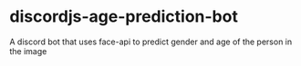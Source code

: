 # discordjs-age-prediction-bot
A discord bot that uses face-api to predict gender and age of the person in the image
